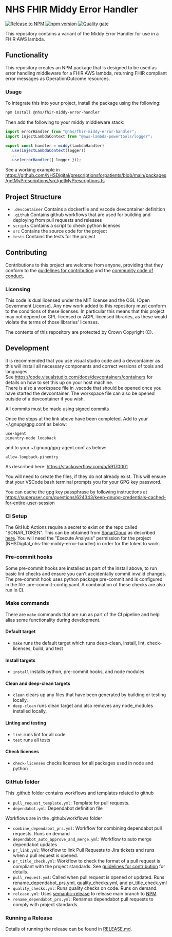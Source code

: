 # NHS FHIR Middy Error Handler

[![Release to NPM](https://github.com/NHSDigital/nhs-fhir-middy-error-handler/actions/workflows/release.yml/badge.svg?branch=main)](https://github.com/NHSDigital/nhs-fhir-middy-error-handler/actions/workflows/release.yml)
[![npm version](https://badge.fury.io/js/@nhs%2Ffhir-middy-error-handler.svg)](https://badge.fury.io/js/@nhs%2Ffhir-middy-error-handler)
[![Quality gate](https://sonarcloud.io/api/project_badges/quality_gate?project=NHSDigital_nhs-fhir-middy-error-handler)](https://sonarcloud.io/summary/new_code?id=NHSDigital_nhs-fhir-middy-error-handler)

This repository contains a variant of the Middy Error Handler for use in a FHIR AWS lambda.

## Functionality

This repository creates an NPM package that is designed to be used as error handling middleware for a FHIR AWS lambda, returning FHIR compliant error messages as OperationOutcome resources.

### Usage

To integrate this into your project, install the package using the following:

```bash
npm install @nhs/fhir-middy-error-handler
```

Then add the following to your middy middleware stack:

```typescript
import errorHandler from "@nhs/fhir-middy-error-handler";
import injectLambdaContext from "@aws-lambda-powertools/logger";

export const handler = middy(lambdaHandler)
  .use(injectLambdaContext(logger))
  ...
  .use(errorHandler({ logger }));
```

See a working example in <https://github.com/NHSDigital/prescriptionsforpatients/blob/main/packages/getMyPrescriptions/src/getMyPrescriptions.ts>

## Project Structure

- `.devcontainer` Contains a dockerfile and vscode devcontainer definition
- `.github` Contains github workflows that are used for building and deploying from pull requests and releases
- `scripts` Contains a script to check python licenses
- `src` Contains the source code for the project
- `tests` Contains the tests for the project

## Contributing

Contributions to this project are welcome from anyone, providing that they conform to the [guidelines for contribution](./CONTRIBUTING.md) and the [community code of conduct](./CODE_OF_CONDUCT.md).

### Licensing

This code is dual licensed under the MIT license and the OGL (Open Government License). Any new work added to this repository must conform to the conditions of these licenses. In particular this means that this project may not depend on GPL-licensed or AGPL-licensed libraries, as these would violate the terms of those libraries' licenses.

The contents of this repository are protected by Crown Copyright (C).

## Development

It is recommended that you use visual studio code and a devcontainer as this will install all necessary components and correct versions of tools and languages.  
See <https://code.visualstudio.com/docs/devcontainers/containers> for details on how to set this up on your host machine.  
There is also a workspace file in .vscode that should be opened once you have started the devcontainer. The workspace file can also be opened outside of a devcontainer if you wish.

All commits must be made using [signed commits](https://docs.github.com/en/authentication/managing-commit-signature-verification/signing-commits)

Once the steps at the link above have been completed. Add to your ~/.gnupg/gpg.conf as below:

```
use-agent
pinentry-mode loopback
```

and to your ~/.gnupg/gpg-agent.conf as below:

```
allow-loopback-pinentry
```

As described here:
<https://stackoverflow.com/a/59170001>

You will need to create the files, if they do not already exist.
This will ensure that your VSCode bash terminal prompts you for your GPG key password.

You can cache the gpg key passphrase by following instructions at <https://superuser.com/questions/624343/keep-gnupg-credentials-cached-for-entire-user-session>

### CI Setup

The GitHub Actions require a secret to exist on the repo called "SONAR_TOKEN".
This can be obtained from [SonarCloud](https://sonarcloud.io/)
as described [here](https://docs.sonarsource.com/sonarqube/latest/user-guide/user-account/generating-and-using-tokens/).
You will need the "Execute Analysis" permission for the project (NHSDigital_nhs-fhir-middy-error-handler) in order for the token to work.

### Pre-commit hooks

Some pre-commit hooks are installed as part of the install above, to run basic lint checks and ensure you can't accidentally commit invalid changes.
The pre-commit hook uses python package pre-commit and is configured in the file .pre-commit-config.yaml.
A combination of these checks are also run in CI.

### Make commands

There are `make` commands that are run as part of the CI pipeline and help alias some functionality during development.

#### Default target

- `make` runs the default target which runs deep-clean, install, lint, check-licenses, build, and test

#### Install targets

- `install` installs python, pre-commit hooks, and node modules

#### Clean and deep-clean targets

- `clean` clears up any files that have been generated by building or testing locally.
- `deep-clean` runs clean target and also removes any node_modules installed locally.

#### Linting and testing

- `lint` runs lint for all code
- `test` runs all tests

#### Check licenses

- `check-licenses` checks licenses for all packages used in node and python

### GitHub folder

This .github folder contains workflows and templates related to github

- `pull_request_template.yml`: Template for pull requests.
- `dependabot.yml`: Dependabot definition file

Workflows are in the .github/workflows folder

- `combine_dependabot_prs.yml`: Workflow for combining dependabot pull requests. Runs on demand
- `dependabot_auto_approve_and_merge.yml`: Workflow to auto merge dependabot updates
- `pr_link.yml`: Workflow to link Pull Requests to Jira tickets and runs when a pull request is opened.
- `pr_title_check.yml`: Workflow to check the format of a pull request is compliant with the project standards. See [guidelines for contribution](./CONTRIBUTING.md) for details.
- `pull_request.yml`: Called when pull request is opened or updated. Runs rename_dependabot_prs.yml, quality_checks.yml, and pr_title_check.yml
- `quality_checks.yml`: Runs quality checks on code. Runs on demand.
- `release.yml`: Uses [semantic-release](https://semantic-release.gitbook.io/semantic-release/) to release main branch to [NPM](https://www.npmjs.com/package/@nhs/fhir-middy-error-handler).
- `rename_dependabot_prs.yml`: Renames dependabot pull requests to comply with project standards.

### Running a Release

Details of running the release can be found in [RELEASE.md](./RELEASE.md).
